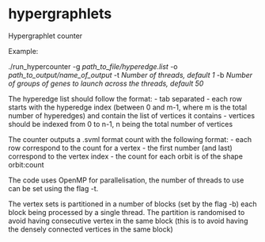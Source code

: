 # hypergraphlets
Hypergraphlet counter

Example:

./run_hypercounter -g *path_to_file/hyperedge.list* -o *path_to_output/name_of_output* -t *Number of threads, default 1* -b *Number of groups of genes to launch across the threads, default 50*

The hyperedge list should follow the format:
      - tab separated
      - each row starts with the hyperedge index (between 0 and m-1, where m is the total number of hyperedges) and contain the list of vertices it contains
      - vertices should be indexed from 0 to n-1, n being the total number of vertices
      
The counter outputs a .svml format count with the following format:
      - each row correspond to the count for a vertex
      - the first number (and last) correspond to the vertex index
      - the count for each orbit is of the shape orbit:count
      
The code uses OpenMP for parallelisation, the number of threads to use can be set using the flag -t.

The vertex sets is partitioned in a number of blocks (set by the flag -b) each block being processed by a single thread. The partition is randomised to avoid having consecutive vertex in the same block (this is to avoid having the densely connected vertices in the same block)
